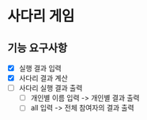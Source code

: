 # 사다리 게임

## 기능 요구사항

- [x] 실행 결과 입력
- [x] 사다리 결과 계산
- [ ] 사다리 실행 결과 출력
    - [ ] 개인별 이름 입력 -> 개인별 결과 출력
    - [ ] all 입력 -> 전체 참여자의 결과 출력